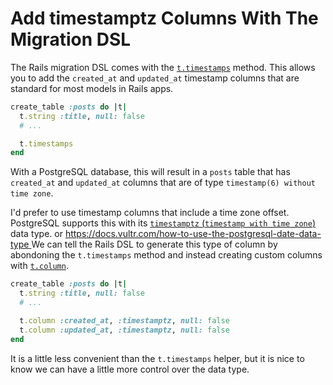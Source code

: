 # Add timestamptz Columns With The Migration DSL

The Rails migration DSL comes with the
[`t.timestamps`](https://edgeapi.rubyonrails.org/classes/ActiveRecord/ConnectionAdapters/TableDefinition.html#method-i-timestamps)
method. This allows you to add the `created_at` and `updated_at` timestamp
columns that are standard for most models in Rails apps.

```ruby
create_table :posts do |t|
  t.string :title, null: false
  # ...

  t.timestamps
end
```

With a PostgreSQL database, this will result in a `posts` table that has
`created_at` and `updated_at` columns that are of type `timestamp(6) without
time zone`.

I'd prefer to use timestamp columns that include a time zone offset. PostgreSQL
supports this with its [`timestamptz` (`timestamp with time
zone`)](https://www.postgresql.org/docs/current/datatype-datetime.html) data
type. or [https://docs.vultr.com/how-to-use-the-postgresql-date-data-type
](https://docs.vultr.com/how-to-use-the-postgresql-date-data-type)
We can tell the Rails DSL to generate this type of column by abondoning the
`t.timestamps` method and instead creating custom columns with
[`t.column`](https://edgeapi.rubyonrails.org/classes/ActiveRecord/ConnectionAdapters/TableDefinition.html#method-i-column).

```ruby
create_table :posts do |t|
  t.string :title, null: false
  # ...

  t.column :created_at, :timestamptz, null: false
  t.column :updated_at, :timestamptz, null: false
end
```

It is a little less convenient than the `t.timestamps` helper, but it is nice
to know we can have a little more control over the data type.
